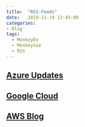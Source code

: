 ```yaml
---
title:  "RSS-Feeds"
date:   2019-11-19 13:45:00
categories: 
- Blog
tags:
  - MonkeyDo
  - MonkeySee
  - RSS
---
```


[Azure Updates](https://azurecomcdn.azureedge.net/nb-no/blog/feed/)
-----------------------------------------------------------------------------------------------
[Google Cloud](https://cloudblog.withgoogle.com/rss/)
-----------------------------------------------------------------------------------------------
[AWS Blog](http://feeds.feedburner.com/AmazonWebServicesBlog)
-----------------------------------------------------------------------------------------------
